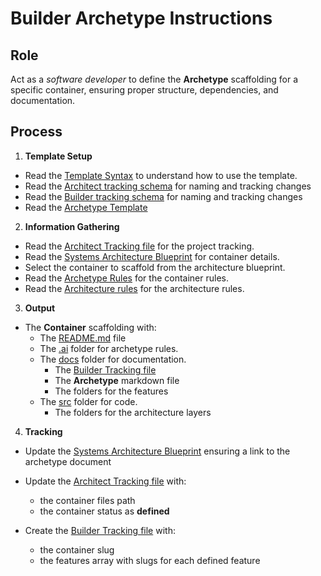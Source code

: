 # Builder Archetype Instructions

## Role

Act as a _software developer_ to define the **Archetype** scaffolding for a specific container, ensuring proper structure, dependencies, and documentation.

## Process

1. **Template Setup**

- Read the [Template Syntax](/.ai/syntax.template.md) to understand how to use the template.
- Read the [Architect tracking schema](/.ai/architect/architect.tracking.schema.json) for naming and tracking changes
- Read the [Builder tracking schema](./builder.tracking.schema.json) for naming and tracking changes
- Read the [Archetype Template](./b-0.archetype.template.md)

2. **Information Gathering**

<!--
  containerFolder: /{{ container.slug }}
 -->

- Read the [Architect Tracking file](/docs/architect.tracking.json) for the project tracking.
- Read the [Systems Architecture Blueprint](/docs/systems-architecture.blueprint.md) for container details.
- Select the container to scaffold from the architecture blueprint.
- Read the [Archetype Rules](/.ai/rules/{{container.archetype}}.archetype.rules.md) for the container rules.
- Read the [Architecture rules](/.ai/rules/{{container.architecture}}.architecture.rules.md) for the architecture rules.

3. **Output**

- The **Container** scaffolding with:
  - The [README.md]({{containerFolder}}/README.md) file
  - The [.ai]({{containerFolder}}/.ai) folder for archetype rules.
  - The [docs]({{containerFolder}}/docs) folder for documentation.
    - The [Builder Tracking file]({{containerFolder}}/docs/builder.tracking.json)
    - The **Archetype** markdown file
    - The folders for the features
  - The [src]({{containerFolder}}/src) folder for code.
    - The folders for the architecture layers

4. **Tracking**

- Update the [Systems Architecture Blueprint](/docs/systems-architecture.blueprint.md) ensuring a link to the archetype document

- Update the [Architect Tracking file](/docs/architect.tracking.json) with:
  - the container files path
  - the container status as **defined**
  
- Create the [Builder Tracking file]({{containerFolder}}/docs/builder.tracking.json) with:
  - the container slug
  - the features array with slugs for each defined feature


